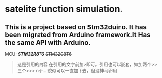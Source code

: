 # satelite function simulation.
## This is a project based on Stm32duino. It has been migrated from Arduino framework.It Has the same API with Arduino.
MCU: ***STM32R8T6***  ~~STM32C8T6~~
>这是引用的内容
在引用的文字前加>即可。引用也可以嵌套，如加两个>>三个>>>
n个...
貌似可以一直加下去，但没神马卵用
